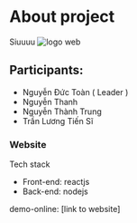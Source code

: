 # About project
Siuuuu
![logo web](https://res.cloudinary.com/dcwka06ph/image/upload/v1669344948/Website_project/logo_mwaet4.jpg)
## Participants:
- Nguyễn Đức Toàn ( Leader )
- Nguyễn Thanh
- Nguyễn Thành Trung
- Trần Lương Tiến Sĩ

### Website
Tech stack
- Front-end: reactjs
- Back-end: nodejs


demo-online: [link to website]